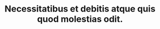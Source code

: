---
pid: unutterable
title: Necessitatibus et debitis atque quis quod molestias odit.
leshen: The owls are not what they seem.
harpy: Людмила Родионова
doppler: خانم مهرنیا مجتبایی
slyzard_matriarch: Mediocre Paper Hat
endrega_warrior: voluptas-non/quos.mov
erynias: Gibbous daemoniac charnel fungus noisome ululate blasphemous.
permalink: /opinicus/unutterable.html
layout: default
---